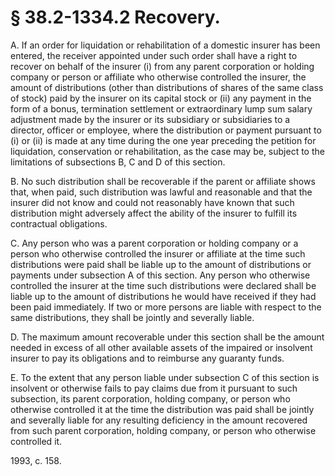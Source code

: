 # § 38.2-1334.2 Recovery.

<p>A. If an order for liquidation or rehabilitation of a domestic insurer has been entered, the receiver appointed under such order shall have a right to recover on behalf of the insurer (i) from any parent corporation or holding company or person or affiliate who otherwise controlled the insurer, the amount of distributions (other than distributions of shares of the same class of stock) paid by the insurer on its capital stock or (ii) any payment in the form of a bonus, termination settlement or extraordinary lump sum salary adjustment made by the insurer or its subsidiary or subsidiaries to a director, officer or employee, where the distribution or payment pursuant to (i) or (ii) is made at any time during the one year preceding the petition for liquidation, conservation or rehabilitation, as the case may be, subject to the limitations of subsections B, C and D of this section.</p><p>B. No such distribution shall be recoverable if the parent or affiliate shows that, when paid, such distribution was lawful and reasonable and that the insurer did not know and could not reasonably have known that such distribution might adversely affect the ability of the insurer to fulfill its contractual obligations.</p><p>C. Any person who was a parent corporation or holding company or a person who otherwise controlled the insurer or affiliate at the time such distributions were paid shall be liable up to the amount of distributions or payments under subsection A of this section. Any person who otherwise controlled the insurer at the time such distributions were declared shall be liable up to the amount of distributions he would have received if they had been paid immediately. If two or more persons are liable with respect to the same distributions, they shall be jointly and severally liable.</p><p>D. The maximum amount recoverable under this section shall be the amount needed in excess of all other available assets of the impaired or insolvent insurer to pay its obligations and to reimburse any guaranty funds.</p><p>E. To the extent that any person liable under subsection C of this section is insolvent or otherwise fails to pay claims due from it pursuant to such subsection, its parent corporation, holding company, or person who otherwise controlled it at the time the distribution was paid shall be jointly and severally liable for any resulting deficiency in the amount recovered from such parent corporation, holding company, or person who otherwise controlled it.</p><p>1993, c. 158.</p>